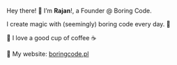 Hey there! 👋 I’m <b>Rajan</b>!, a Founder @ Boring Code.

I create magic with (seemingly) boring code every day. 🚀

🔹 I love a good cup of coffee ☕

🔹 My website: [boringcode.pl](https://boringcode.pl)
